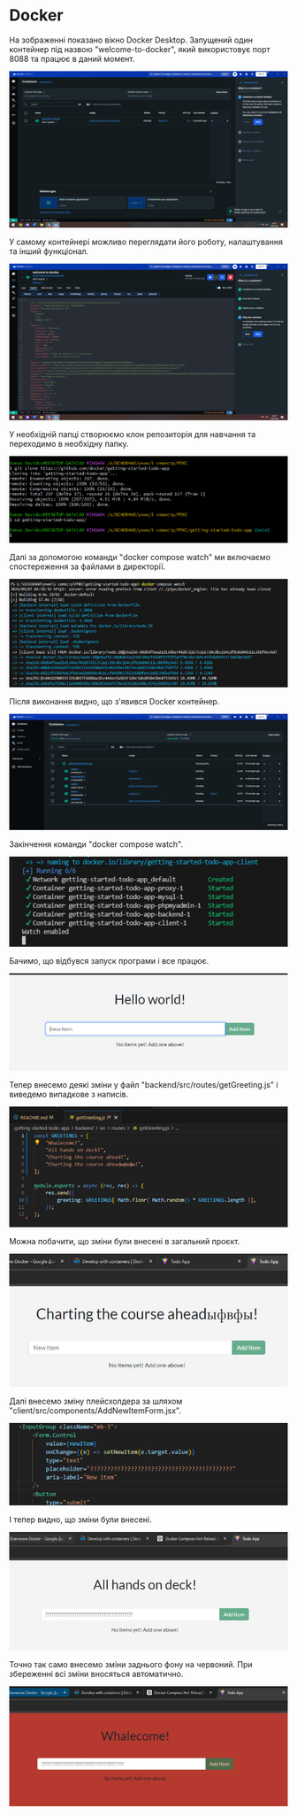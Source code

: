 # Docker

На зображенні показано вікно Docker Desktop. Запущений один контейнер під назвою "welcome-to-docker", який використовує порт 8088 та працює в даний момент.

<p align="center"> <img src="Screenshots/1.jpg" alt="Описание изображения 1"/> </p>
У самому контейнері можливо переглядати його роботу, налаштування та інший функціонал.

<p align="center"> <img src="Screenshots/2.jpg" alt="Описание изображения 2"/> </p>
У необхідній папці створюємо клон репозиторія для навчання та переходимо в необхідну папку.

<p align="center"> <img src="Screenshots/3.jpg" alt="Описание изображения 3"/> </p>
Далі за допомогою команди "docker compose watch" ми включаємо спостереження за файлами в директорії.

<p align="center"> <img src="Screenshots/4.jpg" alt="Описание изображения 4"/> </p>
Після виконання видно, що з'явився Docker контейнер.

<p align="center"> <img src="Screenshots/5.jpg" alt="Описание изображения 5"/> </p>
Закінчення команди "docker compose watch".

<p align="center"> <img src="Screenshots/6.jpg" alt="Описание изображения 6"/> </p>
Бачимо, що відбувся запуск програми і все працює.

<p align="center"> <img src="Screenshots/7.jpg" alt="Описание изображения 7"/> </p>
Тепер внесемо деякі зміни у файл "backend/src/routes/getGreeting.js" і виведемо випадкове з написів.

<p align="center"> <img src="Screenshots/8.jpg" alt="Описание изображения 8"/> </p>
Можна побачити, що зміни були внесені в загальний проєкт.

<p align="center"> <img src="Screenshots/9.jpg" alt="Описание изображения 9"/> </p>
Далі внесемо зміну плейсхолдера за шляхом "client/src/components/AddNewItemForm.jsx".

<p align="center"> <img src="Screenshots/10.jpg" alt="Описание изображения 10"/> </p>
І тепер видно, що зміни були внесені.

<p align="center"> <img src="Screenshots/11.jpg" alt="Описание изображения 11"/> </p>
Точно так само внесемо зміни заднього фону на червоний. При збереженні всі зміни вносяться автоматично.

<p align="center"> <img src="Screenshots/12.jpg" alt="Описание изображения 12"/> </p>
